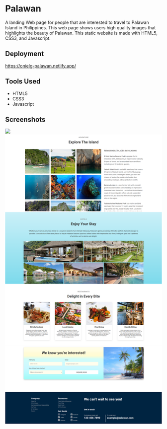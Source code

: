 # Palawan

A landing Web page for people that are interested to travel to Palawan Island in Philippines. This web page shows users high quality images that highlights the beauty of Palawan. This static website is made with HTML5, CSS3, and Javascript.

## Deployment

https://onielg-palawan.netlify.app/

## Tools Used

- HTML5
- CSS3
- Javascript

## Screenshots

<img src = "https://github.com/Onionie/Palawan/blob/main/public/screenshots/1.png">
<img src = "https://github.com/Onionie/Palawan/blob/main/public/screenshots/2.png">
<img src = "https://github.com/Onionie/Palawan/blob/main/public/screenshots/3.png">
<img src = "https://github.com/Onionie/Palawan/blob/main/public/screenshots/4.png">
<img src = "https://github.com/Onionie/Palawan/blob/main/public/screenshots/5.png">
